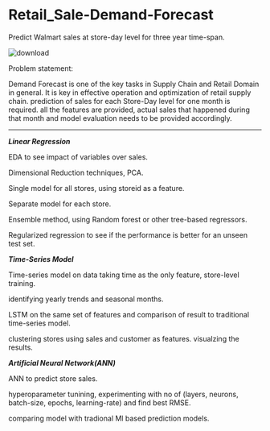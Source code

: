 #  Retail_Sale-Demand-Forecast
Predict Walmart sales at store-day level for three year time-span.

![download](https://github.com/sohrabalexmofid/Retail_Sale-Demand-Forecast/assets/123208599/689bfacb-7dc6-4a09-8ed5-e9792a3c19b1)





Problem statement:

Demand Forecast is one of the key tasks in Supply Chain and Retail Domain in general. It is key in effective operation and optimization of retail supply chain. 
prediction of sales for each Store-Day level for one month is required. all the features are provided, actual sales that happened during that month and model evaluation needs to be provided accordingly. 

***
***Linear Regression***

EDA to see impact of variables over sales.

Dimensional Reduction techniques, PCA.

Single model for all stores, using storeid as a feature.

Separate model for each store.

Ensemble method, using Random forest or other tree-based regressors.

Regularized regression to see if the performance is better for an unseen test set.


***Time-Series Model***

Time-series model on data taking time as the only feature, store-level training.

identifying yearly trends and seasonal months.

LSTM on the same set of features and comparison of result to traditional time-series model.

clustering stores using sales and customer as features. visualzing the results.



***Artificial Neural Network(ANN)***

ANN to predict store sales.

hyperoparameter tunining, experimenting with no of (layers, neurons, batch-size, epochs, learning-rate) and find best RMSE.

comparing model with tradional Ml based prediction models.

